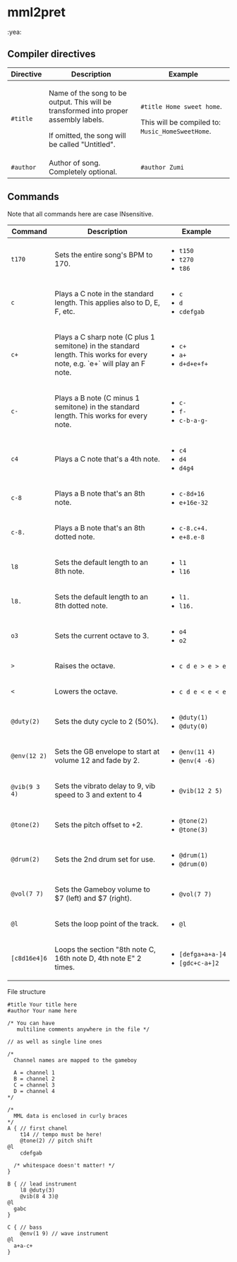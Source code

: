# mml2pret

:yea:

## Compiler directives
<table>
   <thead>
      <tr>
         <th>Directive</th>
         <th>Description</th>
         <th>Example</th>
      </tr>
   </thead>
   <tbody>
      <tr>
         <td><code>#title</code></td>
         <td>
           <p>Name of the song to be output. This will be transformed into proper assembly labels.</p>
           <p>If omitted, the song will be called "Untitled".</p>
        </td>
        <td>
          <p><code>#title Home sweet home</code>.</p>
          <p>This will be compiled to: <code>Music_HomeSweetHome</code>.</p>
        </td>
      </tr>
      <tr>
         <td><code>#author</code></td>
         <td>Author of song. Completely optional.</td>
         <td><code>#author Zumi</code></td>
      </tr>
   </tbody>
</table>

## Commands
Note that all commands here are case INsensitive.
<table>
   <thead>
      <tr>
         <th>Command</th>
         <th>Description</th>
         <th>Example</th>
      </tr>
   </thead>
   <tbody>
      <tr>
        <td><code>t170</code></td>
         <td>
           <p>Sets the entire song's BPM to 170.</p>
        </td>
        <td>
          <ul>
            <li><code>t150</code></li>
            <li><code>t270</code></li>
            <li><code>t86</code></li>
          </ul>
        </td>
      </tr>
      <tr>
        <td><code>c</code></td>
         <td>
           <p>Plays a C note in the standard length. This applies also to D, E, F, etc.</p>
        </td>
        <td>
          <ul>
            <li><code>c</code></li>
            <li><code>d</code></li>
            <li><code>cdefgab</code></li>
          </ul>
        </td>
      </tr>
      <tr>
        <td><code>c+</code></td>
         <td>
           <p>Plays a C sharp note (C plus 1 semitone) in the standard length. This works for every note, e.g. `e+` will play an F note.</p>
        </td>
        <td>
          <ul>
            <li><code>c+</code></li>
            <li><code>a+</code></li>
            <li><code>d+d+e+f+</code></li>
          </ul>
        </td>
      </tr>
      <tr>
        <td><code>c-</code></td>
         <td>
           <p>Plays a B note (C minus 1 semitone) in the standard length. This works for every note.</p>
        </td>
        <td>
          <ul>
            <li><code>c-</code></li>
            <li><code>f-</code></li>
            <li><code>c-b-a-g-</code></li>
          </ul>
        </td>
      </tr>
      <tr>
        <td><code>c4</code></td>
         <td>
           <p>Plays a C note that's a 4th note.</p>
        </td>
        <td>
          <ul>
            <li><code>c4</code></li>
            <li><code>d4</code></li>
            <li><code>d4g4</code></li>
          </ul>
        </td>
      </tr>
      <tr>
        <td><code>c-8</code></td>
         <td>
           <p>Plays a B note that's an 8th note.</p>
        </td>
        <td>
          <ul>
            <li><code>c-8d+16</code></li>
            <li><code>e+16e-32</code></li>
          </ul>
        </td>
      </tr>
      <tr>
        <td><code>c-8.</code></td>
         <td>
           <p>Plays a B note that's an 8th dotted note.</p>
        </td>
        <td>
          <ul>
            <li><code>c-8.c+4.</code></li>
            <li><code>e+8.e-8</code></li>
          </ul>
        </td>
      </tr>
      <tr>
        <td><code>l8</code></td>
         <td>
           <p>Sets the default length to an 8th note.</p>
        </td>
        <td>
          <ul>
            <li><code>l1</code></li>
            <li><code>l16</code></li>
          </ul>
        </td>
      </tr>
      <tr>
        <td><code>l8.</code></td>
         <td>
           <p>Sets the default length to an 8th dotted note.</p>
        </td>
        <td>
          <ul>
            <li><code>l1.</code></li>
            <li><code>l16.</code></li>
          </ul>
        </td>
      </tr>
      <tr>
        <td><code>o3</code></td>
         <td>
           <p>Sets the current octave to 3.</p>
        </td>
        <td>
          <ul>
            <li><code>o4</code></li>
            <li><code>o2</code></li>
          </ul>
        </td>
      </tr>
      <tr>
        <td><code>&gt;</code></td>
         <td>
           <p>Raises the octave.</p>
        </td>
        <td>
          <ul>
            <li><code>c d e &gt; e &gt; e</code></li>
          </ul>
        </td>
      </tr>
      <tr>
        <td><code>&lt;</code></td>
         <td>
           <p>Lowers the octave.</p>
        </td>
        <td>
          <ul>
            <li><code>c d e &lt; e &lt; e</code></li>
          </ul>
        </td>
      </tr>
      <tr>
        <td><code>@duty(2)</code></td>
         <td>
           <p>Sets the duty cycle to 2 (50%).</p>
        </td>
        <td>
          <ul>
            <li><code>@duty(1)</code></li>
            <li><code>@duty(0)</code></li>
          </ul>
        </td>
      </tr>
      <tr>
        <td><code>@env(12 2)</code></td>
         <td>
           <p>Sets the GB envelope to start at volume 12 and fade by 2.</p>
        </td>
        <td>
          <ul>
            <li><code>@env(11 4)</code></li>
            <li><code>@env(4 -6)</code></li>
          </ul>
        </td>
      </tr>
      <tr>
        <td><code>@vib(9 3 4)</code></td>
         <td>
           <p>Sets the vibrato delay to 9, vib speed to 3 and extent to 4</p>
        </td>
        <td>
          <ul>
            <li><code>@vib(12 2 5)</code></li>
          </ul>
        </td>
      </tr>
      <tr>
        <td><code>@tone(2)</code></td>
         <td>
           <p>Sets the pitch offset to +2.</p>
        </td>
        <td>
          <ul>
            <li><code>@tone(2)</code></li>
            <li><code>@tone(3)</code></li>
          </ul>
        </td>
      </tr>
      <tr>
        <td><code>@drum(2)</code></td>
         <td>
           <p>Sets the 2nd drum set for use.</p>
        </td>
        <td>
          <ul>
            <li><code>@drum(1)</code></li>
            <li><code>@drum(0)</code></li>
          </ul>
        </td>
      </tr>
      <tr>
        <td><code>@vol(7 7)</code></td>
         <td>
           <p>Sets the Gameboy volume to $7 (left) and $7 (right).</p>
        </td>
        <td>
          <ul>
            <li><code>@vol(7 7)</code></li>
          </ul>
        </td>
      </tr>
      <tr>
        <td><code>@l</code></td>
         <td>
           <p>Sets the loop point of the track.</p>
        </td>
        <td>
          <ul>
            <li><code>@l</code></li>
          </ul>
        </td>
      </tr>
      <tr>
        <td><code>[c8d16e4]6</code></td>
         <td>
           <p>Loops the section "8th note C, 16th note D, 4th note E" 2 times.</p>
        </td>
        <td>
          <ul>
            <li><code>[defga+a+a-]4</code></li>
            <li><code>[gdc+c-a+]2</code></li>
          </ul>
        </td>
      </tr>
   </tbody>
</table>

File structure
```mml
#title Your title here
#author Your name here

/* You can have
   multiline comments anywhere in the file */

// as well as single line ones

/*
  Channel names are mapped to the gameboy
  
  A = channel 1
  B = channel 2
  C = channel 3
  D = channel 4
*/

/*
  MML data is enclosed in curly braces
*/
A { // first chanel
	t14 // tempo must be here!
	@tone(2) // pitch shift
@l
	cdefgab
  
  /* whitespace doesn't matter! */
}

B { // lead instrument
	l8 @duty(3)
	@vib(8 4 3)@
@l
  gabc
}

C { // bass
	@env(1 9) // wave instrument
@l
  a+a-c+
}
```
